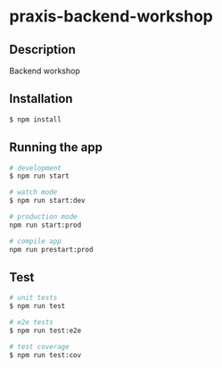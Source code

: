 # praxis-backend-workshop

## Description

Backend workshop

## Installation

```bash
$ npm install
```

## Running the app

```bash
# development
$ npm run start

# watch mode
$ npm run start:dev

# production mode
npm run start:prod

# compile app
npm run prestart:prod
```

## Test

```bash
# unit tests
$ npm run test

# e2e tests
$ npm run test:e2e

# test coverage
$ npm run test:cov
```

